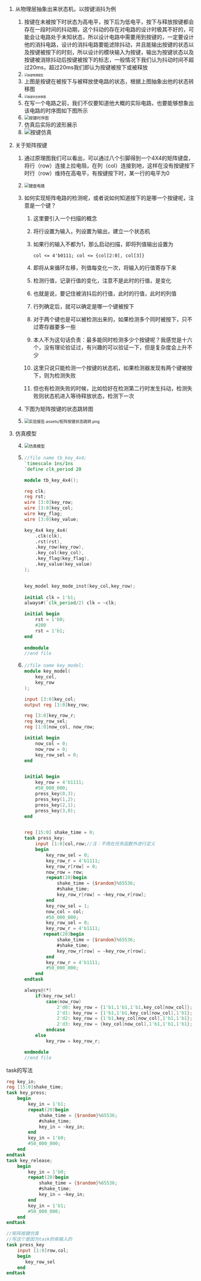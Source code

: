 1. 从物理层抽象出来状态机，以按键消抖为例
   1. 按键在未被按下时状态为高电平，按下后为低电平，按下与释放按键都会存在一段时间的抖动期，这个抖动的存在对电路的设计时极其不好的，可能会让电路处于未知状态，所以设计电路中需要用到按键的，一定要设计他的消抖电路，设计的消抖电路要能滤除抖动，并且能输出按键的状态以及按键被按下的时刻，所以设计的模块输入为按键，输出为按键状态以及按键被消除抖动后按键被按下的标志，一般情况下我们认为抖动时间不超过20ms，超过20ms我们即认为按键被按下或被释放
   2. <img src="实验报告.assets/按键物理模型.png" alt="按键物理模型" style="zoom: 50%;" />
   3. 上图是按键在被按下与被释放使电路的状态，根据上图抽象出他的状态转移图
   4. <img src="实验报告.assets/按键状态转移图.png" alt="按键状态转移图" style="zoom: 50%;" />
   5. 在写一个电路之前，我们不仅要知道他大概的实际电路，也要能够想象出该电路的时序图如下图所示
   6. <img src="实验报告.assets/按键时序图.png" alt="按键时序图" style="zoom:75%;" />
   7. 仿真后实际的波形展示
   8. ![按键仿真](实验报告.assets/按键仿真.png)
   
2. 关于矩阵按键

   1. 通过原理图我们可以看出，可以通过八个引脚得到一个4X4的矩阵键盘，将行（row）连接上拉电阻，在列（col）连接到地，这样在没有按键按下时行（row）维持在高电平，有按键按下时，某一行的电平为0

   2. <img src="实验报告.assets/键盘电路.png" alt="键盘电路" style="zoom:75%;" />

   3. 如何实现矩阵电路的检测呢，或者说如何知道按下的是哪一个按键呢，注意是一个键？

      1. 这里要引入一个扫描的概念

      2. 将行设置为输入，列设置为输出，建立一个状态机

      3. 如果行的输入不都为1，那么启动扫描，即将列值输出设置为 

         ```col <= 4'b0111; col <= {col[2:0], col[3]}```

      4. 即将从来循环左移，列值每变化一次，将输入的行值寄存下来

      5. 检测行值，记录行值的变化，注意不是此时的行值，是变化

      6. 也就是说，要记住被消抖后的行值，此时的行值，此时的列值

      7. 行列确定后，就可以确定是哪一个键被按下

      8. 对于两个键也是可以被检测出来的，如果检测多个同时被按下，只不过寄存器要多一些

      9. 本人不为这句话负责：最多能同时检测多少个按键呢？我感觉是十六个，没有理论验证过，有兴趣的可以验证一下，但是复杂度会上升不少

      10. 这里只说只能检测一个按键的状态机，如果检测器发现有两个键被按下，则为检测失败

      11. 但也有检测失败的时候，比如恰好在检测第二行时发生抖动，检测失败则状态机进入等待释放状态，检测下一次

   4. 下图为矩阵按键的状态跳转图
   
   5. <img src="实验报告.assets/矩阵按键状态跳转.png" alt="实验报告.assets/矩阵按键状态跳转.png" style="zoom:75%;" />
   
3. 仿真模型

   4. <img src="实验报告.assets/仿真模型.png" alt="仿真模型" style="zoom:75%;" />

   2. ```verilog 
      //file name tb_key_4x4;
      `timescale 1ns/1ns
      `define clk_period 20
      
      module tb_key_4x4();
      
      reg clk;
      reg rst;
      wire [3:0]key_row;
      wire [3:0]key_col;
      wire key_flag;
      wire [3:0]key_value;
      
      key_4x4 key_4x4(
          .clk(clk),
          .rst(rst),
          .key_row(key_row),
          .key_col(key_col),
          .key_flag(key_flag),
          .key_value(key_value)
      );
      
      
      key_model key_mode_inst(key_col,key_row);
          
      initial clk = 1'b1;
      always#(`clk_period/2) clk = ~clk;
      
      initial begin
          rst = 1'b0;
          #200
          rst = 1'b1;
      end
          
      endmodule 
      //end file 
      ```

   3. ```verilog 
      //file name key_model;
      module key_model(
          key_col,
          key_row
      );
      
      input [3:0]key_col;
      output reg [3:0]key_row;
      
      reg [3:0]key_row_r;
      reg key_row_sel;
      reg [1:0]now_col, now_row;
      
      initial begin
          now_col = 0;
          now_row = 0;
          key_row_sel = 0;
      end
      
      
      initial begin
          key_row = 4'b1111;
          #50_000_000;
          press_key(0,3);
          press_key(1,2);
          press_key(2,1);
          press_key(3,0);
      end
      
      
      reg [15:0] shake_time = 0;
      task press_key;
          input [1:0]col,row;//注：不用在任务函数外进行定义
          begin
              key_row_sel = 0;
              key_row_r = 4'b1111;
              key_row_r[row] = 0;
              now_row = row;
              repeat(20)begin
                  shake_time = {$random}%65536;
                  #shake_time;
                  key_row_r[row] = ~key_row_r[row];
              end
              key_row_sel = 1;
              now_col = col;
              #50_000_000;
              key_row_sel = 0;
              key_row_r = 4'b1111;
             repeat(20)begin
                  shake_time = {$random}%65536;
                  #shake_time;
                  key_row_r[row] = ~key_row_r[row]; 
              end
              key_row_r = 4'b1111;
              #50_000_000;
          end
      endtask
      
      always@(*)
          if(key_row_sel)
              case(now_row)
                  2'd0: key_row = {1'b1,1'b1,1'b1,key_col[now_col]};
                  2'd1: key_row = {1'b1,1'b1,key_col[now_col],1'b1};
                  2'd2: key_row = {1'b1,key_col[now_col],1'b1,1'b1};
                  2'd3: key_row = {key_col[now_col],1'b1,1'b1,1'b1};
              endcase 
          else 
              key_row = key_row_r;
      
      endmodule 
      //end file 
      ```

task的写法

```verilog 
reg key_in;
reg [15:0]shake_time;
task key_press;
	begin
		key_in = 1'b1;
		repeat(20)begin
			shake_time = {$random}%65536;
			#shake_time;
			key_in = ~key_in;
		end
		key_in = 1'b0;
		#50_000_000;
	end
endtask
task key_release;
	begin
		key_in = 1'b0;
		repeat(20)begin
			shake_time = {$random}%65536;
			#shake_time;
			key_in = ~key_in;
		end
		key_in = 1'b1;
		#50_000_000;
	end
endtask

//矩阵按键仿真
//写这个是因为task的有输入的
task press_key
    input [1:0]row,col;
    begin
       key_row_sel 
    end
endtask

```

